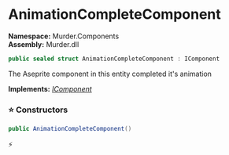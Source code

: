 # AnimationCompleteComponent

**Namespace:** Murder.Components \
**Assembly:** Murder.dll

```csharp
public sealed struct AnimationCompleteComponent : IComponent
```

The Aseprite component in this entity completed it's animation

**Implements:** _[IComponent](../../Bang/Components/IComponent.html)_

### ⭐ Constructors
```csharp
public AnimationCompleteComponent()
```



⚡
